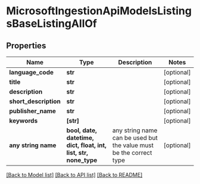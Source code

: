 # MicrosoftIngestionApiModelsListingsBaseListingAllOf


## Properties
Name | Type | Description | Notes
------------ | ------------- | ------------- | -------------
**language_code** | **str** |  | [optional] 
**title** | **str** |  | [optional] 
**description** | **str** |  | [optional] 
**short_description** | **str** |  | [optional] 
**publisher_name** | **str** |  | [optional] 
**keywords** | **[str]** |  | [optional] 
**any string name** | **bool, date, datetime, dict, float, int, list, str, none_type** | any string name can be used but the value must be the correct type | [optional]

[[Back to Model list]](../README.md#documentation-for-models) [[Back to API list]](../README.md#documentation-for-api-endpoints) [[Back to README]](../README.md)


